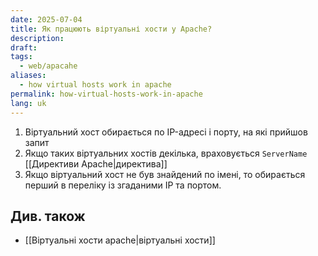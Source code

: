 ```yaml
---
date: 2025-07-04
title: Як працюють віртуальні хости у Apache?
description: 
draft: 
tags:
  - web/apacahe
aliases:
  - how virtual hosts work in apache
permalink: how-virtual-hosts-work-in-apache
lang: uk
---
```



1. Віртуальний хост обирається по IP-адресі і порту, на які прийшов запит
2. Якщо таких віртуальних хостів декілька, враховується `ServerName` [[Директиви Apache|директива]]
3. Якщо віртуальний хост не був знайдений по імені, то обирається перший в переліку із згаданими IP та портом.

## Див. також

- [[Віртуальні хости apache|віртуальні хости]]